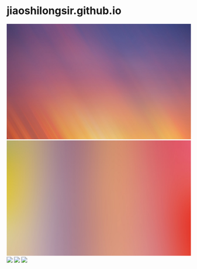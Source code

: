 # jiaoshilongsir.github.io
![](https://github.com/jiaoshilongsir/jiaoshilongsir.github.io/raw/master/images/51.jpg)
![](https://github.com/jiaoshilongsir/jiaoshilongsir.github.io/raw/master/images/52.jpg)
![](https://github.com/jiaoshilongsir/jiaoshilongsir.github.io/edit/master/images/67.jpg)
![](https://github.com/jiaoshilongsir/jiaoshilongsir.github.io/edit/master/images/68.jpg)
![](https://github.com/jiaoshilongsir/jiaoshilongsir.github.io/edit/master/images/89.jpg)
